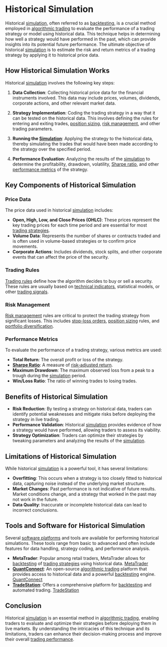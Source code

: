 # Historical Simulation

Historical [simulation](../s/simulation_in_trading.md), often referred to as [backtesting](../b/backtesting.md), is a crucial method employed in [algorithmic trading](../a/algorithmic_trading.md) to evaluate the performance of a trading strategy or model using historical data. This technique helps in determining how well a strategy would have performed in the past, which can provide insights into its potential future performance. The ultimate objective of historical [simulation](../s/simulation_in_trading.md) is to estimate the risk and return metrics of a trading strategy by applying it to historical price data.

## How Historical Simulation Works

Historical [simulation](../s/simulation_in_trading.md) involves the following key steps:

1. **Data Collection**: Collecting historical price data for the financial instruments involved. This data may include prices, volumes, dividends, corporate actions, and other relevant market data.

2. **Strategy Implementation**: Coding the trading strategy in a way that it can be tested on the historical data. This involves defining the rules for entering and exiting trades, [position sizing](../p/position_sizing.md), [risk management](../r/risk_management.md), and other trading parameters.

3. **Running the [Simulation](../s/simulation_in_trading.md)**: Applying the strategy to the historical data, thereby simulating the trades that would have been made according to the strategy over the specified period.

4. **Performance Evaluation**: Analyzing the results of the [simulation](../s/simulation_in_trading.md) to determine the profitability, drawdown, volatility, [Sharpe ratio](../s/sharpe_ratio.md), and other [performance metrics](../p/performance_metrics.md) of the strategy.

## Key Components of Historical Simulation

### Price Data
The price data used in historical [simulation](../s/simulation_in_trading.md) includes:

- **Open, High, Low, and Close Prices (OHLC)**: These prices represent the key trading prices for each time period and are essential for most [trading strategies](../t/trading_strategies.md).
- **Volume Data**: Represents the number of shares or contracts traded and is often used in volume-based strategies or to confirm price movements.
- **Corporate Actions**: Includes dividends, stock splits, and other corporate events that can affect the price of the security.

### Trading Rules
[Trading rules](../t/trading_rules.md) define how the algorithm decides to buy or sell a security. These rules are usually based on [technical indicators](../t/technical_indicators.md), statistical models, or other [trading signals](../t/trading_signals.md).

### Risk Management
[Risk management](../r/risk_management.md) rules are critical to protect the trading strategy from significant losses. This includes [stop-loss orders](../s/stop-loss_orders.md), [position sizing](../p/position_sizing.md) rules, and [portfolio diversification](../p/portfolio_diversification.md).

### Performance Metrics
To evaluate the performance of a trading strategy, various metrics are used:

- **Total Return**: The overall profit or loss of the strategy.
- **[Sharpe Ratio](../s/sharpe_ratio.md)**: A measure of [risk-adjusted return](../r/risk-adjusted_return.md).
- **Maximum Drawdown**: The maximum observed loss from a peak to a trough during the [simulation](../s/simulation_in_trading.md) period.
- **Win/Loss Ratio**: The ratio of winning trades to losing trades.

## Benefits of Historical Simulation

- **Risk Reduction**: By testing a strategy on historical data, traders can identify potential weaknesses and mitigate risks before deploying the strategy in live trading.
- **Performance Validation**: Historical [simulation](../s/simulation_in_trading.md) provides evidence of how a strategy would have performed, allowing traders to assess its viability.
- **Strategy Optimization**: Traders can optimize their strategies by tweaking parameters and analyzing the results of the [simulation](../s/simulation_in_trading.md).

## Limitations of Historical Simulation

While historical [simulation](../s/simulation_in_trading.md) is a powerful tool, it has several limitations:

- **Overfitting**: This occurs when a strategy is too closely fitted to historical data, capturing noise instead of the underlying market structure.
- **Market Changes**: Past performance is not indicative of future results. Market conditions change, and a strategy that worked in the past may not work in the future.
- **Data Quality**: Inaccurate or incomplete historical data can lead to incorrect conclusions.

## Tools and Software for Historical Simulation

Several [software platforms](../s/software_platforms_for_trading.md) and tools are available for performing historical simulations. These tools range from basic to advanced and often include features for data handling, strategy coding, and performance analysis.

- **MetaTrader**: Popular among retail traders, MetaTrader allows for [backtesting](../b/backtesting.md) of [trading strategies](../t/trading_strategies.md) using historical data. [MetaTrader](https://www.metatrader5.com/en)
- **[QuantConnect](../q/quantconnect.md)**: An open-source [algorithmic trading](../a/algorithmic_trading.md) platform that provides access to historical data and a powerful [backtesting](../b/backtesting.md) engine. [QuantConnect](https://www.quantconnect.com)
- **[TradeStation](../t/tradestation.md)**: Offers a comprehensive platform for [backtesting](../b/backtesting.md) and automated trading. [TradeStation](https://www.tradestation.com)

## Conclusion

Historical [simulation](../s/simulation_in_trading.md) is an essential method in [algorithmic trading](../a/algorithmic_trading.md), enabling traders to evaluate and optimize their strategies before deploying them in live markets. By understanding the intricacies of this technique and its limitations, traders can enhance their decision-making process and improve their overall [trading performance](../t/trading_performance.md).